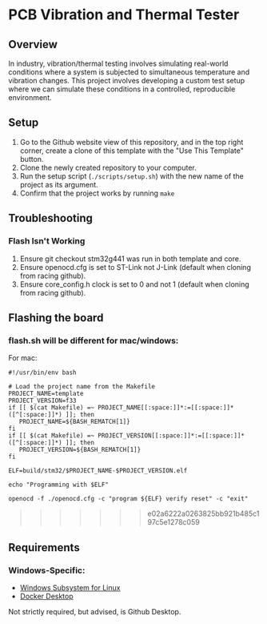 # PCB Vibration and Thermal Tester

## Overview
In industry, vibration/thermal testing involves simulating real-world conditions where a system is subjected to simultaneous temperature and vibration changes. This project involves developing a custom test setup where we can simulate these conditions in a controlled, reproducible environment. 

## Setup
 1. Go to the Github website view of this repository, and in the top right corner, create a
    clone of this template with the "Use This Template" button.
 2. Clone the newly created repository to your computer.
 3. Run the setup script (`./scripts/setup.sh`) with the new name of the project as its
    argument.
 4. Confirm that the project works by running `make`

## Troubleshooting
### Flash Isn't Working
 1. Ensure git checkout stm32g441 was run in both template and core.
 2. Ensure openocd.cfg is set to ST-Link not J-Link (default when cloning from racing github).
 3. Ensure core_config.h clock is set to 0 and not 1 (default when cloning from racing github).

## Flashing the board
### flash.sh will be different for mac/windows:
 For mac:

 ```
#!/usr/bin/env bash
 
# Load the project name from the Makefile
PROJECT_NAME=template
PROJECT_VERSION=f33
if [[ $(cat Makefile) =~ PROJECT_NAME[[:space:]]*:=[[:space:]]*([^[:space:]]*) ]]; then
    PROJECT_NAME=${BASH_REMATCH[1]}
fi
if [[ $(cat Makefile) =~ PROJECT_VERSION[[:space:]]*:=[[:space:]]*([^[:space:]]*) ]]; then
    PROJECT_VERSION=${BASH_REMATCH[1]}
fi
 
ELF=build/stm32/$PROJECT_NAME-$PROJECT_VERSION.elf

echo "Programming with $ELF"

openocd -f ./openocd.cfg -c "program ${ELF} verify reset" -c "exit"
 ```
>>>>>>> e02a6222a0263825bb921b485c197c5e1278c059

## Requirements
### Windows-Specific:
- [Windows Subsystem for Linux](https://learn.microsoft.com/en-us/windows/wsl/install)
- [Docker Desktop](https://docs.docker.com/desktop/install/windows-install/)

Not strictly required, but advised, is Github Desktop.
